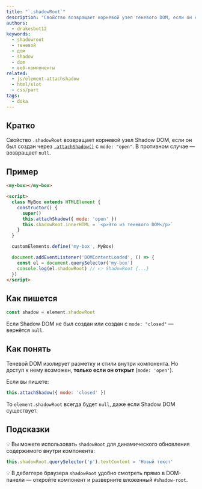 ```yaml
---
title: "`.shadowRoot`"
description: "Свойство возвращает корневой узел теневого DOM, если он есть, иначе — null"
authors:
  - drakesbot12
keywords:
  - shadowroot
  - теневой
  - дом
  - shadow
  - dom
  - веб-компоненты
related:
  - js/element-attachshadow
  - html/slot
  - css/part
tags:
  - doka
---
```


## Кратко

Свойство `.shadowRoot` возвращает корневой узел Shadow DOM, если он был создан через [`.attachShadow()`](/js/element-attachshadow/) с `mode: "open"`. В противном случае — возвращает `null`.

## Пример

```html
<my-box></my-box>

<script>
  class MyBox extends HTMLElement {
    constructor() {
      super()
      this.attachShadow({ mode: 'open' })
      this.shadowRoot.innerHTML = `<p>Это из теневого DOM</p>`
    }
  }

  customElements.define('my-box', MyBox)

  document.addEventListener('DOMContentLoaded', () => {
    const el = document.querySelector('my-box')
    console.log(el.shadowRoot) // 👉 ShadowRoot {...}
  })
</script>
```

## Как пишется

```js
const shadow = element.shadowRoot
```

Если Shadow DOM не был создан или создан с `mode: "closed"` — вернётся `null`.

## Как понять

Теневой DOM изолирует разметку и стили внутри компонента. Но доступ к нему возможен, **только если он открыт** (`mode: 'open'`).

Если вы пишете:

```js
this.attachShadow({ mode: 'closed' })
```

То `element.shadowRoot` всегда будет `null`, даже если Shadow DOM существует.

## Подсказки

💡 Вы можете использовать `shadowRoot` для динамического обновления содержимого внутри компонента:

```js
this.shadowRoot.querySelector('p').textContent = 'Новый текст'
```

💡 В дебаггере браузера `shadowRoot` удобно смотреть прямо в DOM-панели — откройте компонент и разверните вложенный `#shadow-root`.
